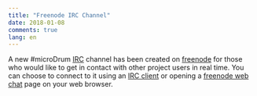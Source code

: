 ```yaml
---
title: "Freenode IRC Channel"
date: 2018-01-08
comments: true
lang: en
---
```

A new #microDrum [IRC](https://it.wikipedia.org/wiki/Internet_Relay_Chat) channel
has been created on [freenode](http://freenode.net/) for those who would like to
get in contact with other project users in real time.
You can choose to connect to it using an [IRC client](https://en.wikipedia.org/wiki/Comparison_of_Internet_Relay_Chat_clients)
or opening a [freenode web chat](http://webchat.freenode.net/?channels=%23microDrum)
page on your web browser.
